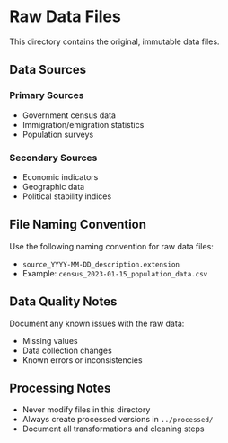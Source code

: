 # Raw Data Files

This directory contains the original, immutable data files. 

## Data Sources

### Primary Sources
- Government census data
- Immigration/emigration statistics
- Population surveys

### Secondary Sources
- Economic indicators
- Geographic data
- Political stability indices

## File Naming Convention

Use the following naming convention for raw data files:
- `source_YYYY-MM-DD_description.extension`
- Example: `census_2023-01-15_population_data.csv`

## Data Quality Notes

Document any known issues with the raw data:
- Missing values
- Data collection changes
- Known errors or inconsistencies

## Processing Notes

- Never modify files in this directory
- Always create processed versions in `../processed/`
- Document all transformations and cleaning steps
